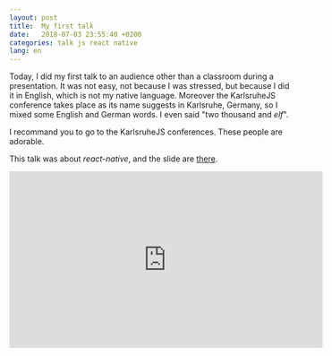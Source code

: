 ```yaml
---
layout: post
title:  My first talk
date:   2018-07-03 23:55:40 +0200
categories: talk js react native
lang: en
---
```


Today, I did my first talk to an audience other than a classroom during a presentation. It was not easy, not because I was stressed, but because I did it in English, which is not my native language. Moreover the KarlsruheJS conference takes place as its name suggests in Karlsruhe, Germany, so I mixed some English and German words. I even said "two thousand and *elf*". 

I recommand you to go to the KarlsruheJS conferences. These people are adorable.

This talk was about *react-native*, and the slide are [there](https://cedced19.github.io/talk-react-native).

<iframe width="560" height="315" src="https://www.youtube.com/embed/G3paBMXgkUo" frameborder="0" allow="autoplay; encrypted-media" allowfullscreen></iframe>